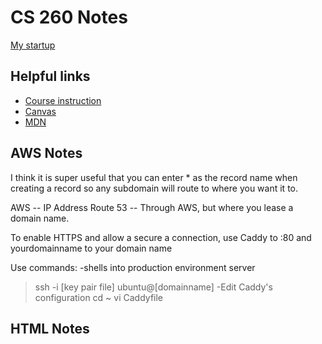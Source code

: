 # CS 260 Notes

[My startup](http://soundscope.click)

## Helpful links

- [Course instruction](https://github.com/webprogramming260)
- [Canvas](https://byu.instructure.com)
- [MDN](https://developer.mozilla.org)

## AWS Notes

I think it is super useful that you can enter * as the record name when creating a record so any subdomain will route to where you want it to. 

AWS -- IP Address
Route 53 -- Through AWS, but where you lease a domain name. 

To enable HTTPS and allow a secure a connection, use Caddy to :80 and yourdomainname to your domain name

Use commands:
-shells into production environment server
> ssh -i [key pair file] ubuntu@[domainname]
-Edit Caddy's configuration
>cd ~
>vi Caddyfile

## HTML Notes



